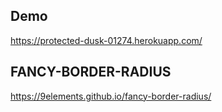 ## Demo

https://protected-dusk-01274.herokuapp.com/

## FANCY-BORDER-RADIUS

https://9elements.github.io/fancy-border-radius/
